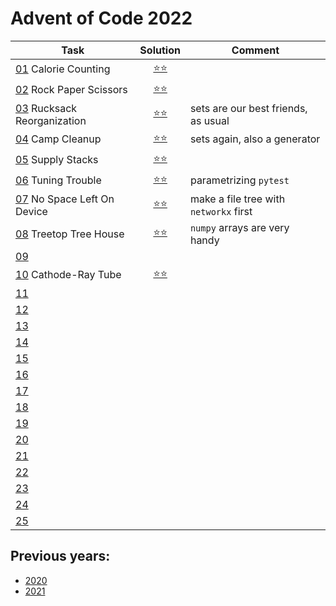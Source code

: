# Advent of Code 2022



| Task                                                              |         Solution          | Comment                                |
|-------------------------------------------------------------------|:-------------------------:|----------------------------------------|
| [01](https://adventofcode.com/2022/day/1) Calorie Counting        | [⭐⭐](year_2022/day_01.py) ||
| [02](https://adventofcode.com/2022/day/2) Rock Paper Scissors     | [⭐⭐](year_2022/day_02.py) ||
| [03](https://adventofcode.com/2022/day/3) Rucksack Reorganization | [⭐⭐](year_2022/day_03.py) | sets are our best friends, as usual    |
| [04](https://adventofcode.com/2022/day/4) Camp Cleanup            | [⭐⭐](year_2022/day_04.py) | sets again, also a generator           |
| [05](https://adventofcode.com/2022/day/5) Supply Stacks           | [⭐⭐](year_2022/day_05.py) |                                        |
| [06](https://adventofcode.com/2022/day/6) Tuning Trouble          | [⭐⭐](year_2022/day_06.py) | parametrizing `pytest`                 |
| [07](https://adventofcode.com/2022/day/7) No Space Left On Device | [⭐⭐](year_2022/day_07.py) | make a file tree with `networkx` first |
| [08](https://adventofcode.com/2022/day/8) Treetop Tree House      | [⭐⭐](year_2022/day_08.py) | `numpy` arrays are very handy          |
| [09](https://adventofcode.com/2022/day/9)                         |                           |                                        |
| [10](https://adventofcode.com/2022/day/10) Cathode-Ray Tube       | [⭐⭐](year_2022/day_10.py) |
| [11](https://adventofcode.com/2022/day/11)                        |                           |                                        |
| [12](https://adventofcode.com/2022/day/12)                        |                           |                                        |
| [13](https://adventofcode.com/2022/day/13)                        |                           ||
| [14](https://adventofcode.com/2022/day/14)                        |                           |                                        |
| [15](https://adventofcode.com/2022/day/15)                        |                           |                                        |
| [16](https://adventofcode.com/2022/day/16)                        |                           |                                        |
| [17](https://adventofcode.com/2022/day/17)                        |                           |                                        |
| [18](https://adventofcode.com/2022/day/18)                        |                           |
| [19](https://adventofcode.com/2022/day/19)                        |                           |
| [20](https://adventofcode.com/2022/day/20)                        |                           |
| [21](https://adventofcode.com/2022/day/21)                        |                           |
| [22](https://adventofcode.com/2022/day/22)                        |                           |
| [23](https://adventofcode.com/2022/day/23)                        |                           |
| [24](https://adventofcode.com/2022/day/24)                        |                           |
| [25](https://adventofcode.com/2022/day/25)                        |                           |


## Previous years:
* [2020](year_2020/README.md)
* [2021](year_2021/README.md)
